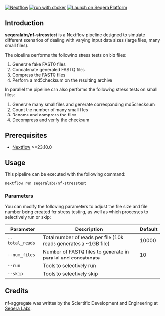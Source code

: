 [![Nextflow](https://img.shields.io/badge/nextflow%20DSL2-%E2%89%A523.10.0-23aa62.svg)](https://www.nextflow.io/)
[![run with docker](https://img.shields.io/badge/run%20with-docker-0db7ed?labelColor=000000&logo=docker)](https://www.docker.com/)
[![Launch on Seqera Platform](https://img.shields.io/badge/Launch%20%F0%9F%9A%80-Seqera%20Platform-%234256e7)](https://cloud.seqera.io/launch?pipeline=https://github.com/seqeralabs/nf-stresstest)

## Introduction

**seqeralabs/nf-stresstest** is a Nextflow pipeline designed to simulate different scenarios of dealing with varying input data sizes (large files, many small files).

The pipeline performs the following stress tests on big files:

1. Generate fake FASTQ files
2. Concatenate generated FASTQ files
3. Compress the FASTQ files
4. Perform a md5checksum on the resulting archive

In parallel the pipeline can also performs the following stress tests on small files:

1. Generate many small files and generate corresponding md5checksum
2. Count the number of many small files
3. Rename and compress the files
4. Decompress and verify the checksum

## Prerequisites

- [Nextflow](https://www.nextflow.io/docs/latest/getstarted.html#installation) >=23.10.0

## Usage

This pipeline can be executed with the following command:

```
nextflow run seqeralabs/nf-stresstest
```

### Parameters

You can modify the following parameters to adjust the file size and file number being created for stress testing, as well as which processes to selectively run or skip:

| Parameter      | Description                                                      | Default |
|----------------|------------------------------------------------------------------|---------|
| `--total_reads`| Total number of reads per file (10k reads generates a ~1GB file) | 10000   |
| `--num_files`  | Number of FASTQ files to generate in parallel and concatenate    | 10      |
| `--run`        | Tools to selectively run                                         |         |
| `--skip`       | Tools to selectively skip                                        |         |

## Credits

nf-aggregate was written by the Scientific Development and Engineering at [Seqera Labs](https://seqera.io/).